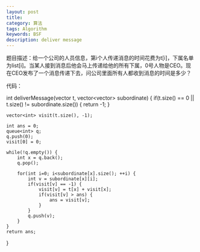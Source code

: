 ```yaml
---
layout: post
title: 
category: 算法
tags: Algorithm
keywords: BSF
description: deliver message
---
```


题目描述：给一个公司的人员信息，第i个人传递消息的时间花费为t[i]，下属名单为list[i]。当某人接到消息后他会马上传递给他的所有下属，0号人物是CEO。现在CEO发布了一个消息传递下去，问公司里面所有人都收到消息的时间是多少？

代码：

int deliverMessage(vector<int> t, vector<vector<int>> subordinate) {
    if(t.size() == 0 || t.size() != subordinate.size()) {
        return -1;
    }

    vector<int> visit(t.size(), -1);
    
    int ans = 0;
    queue<int> q;
    q.push(0);
    visit[0] = 0;

    while(!q.empty()) {
        int x = q.back();
        q.pop();

        for(int i=0; i<subordinate[x].size(); ++i) {
            int v = subordinate[x][i];
            if(visit[v] == -1) {
                visit[v] = t[x] + visit[x];
                if(visit[v] > ans) {
                    ans = visit[v];
                }
            }
            q.push(v);
        }
    }
    return ans;
}
